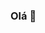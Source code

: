 ### Olá 👋

<!--
**luanlsr/luanlsr** is a ✨ _special_ ✨ repository because its `README.md` (this file) appears on your GitHub profile.


Sou Luan da Silva Ramalho, estudante de desenvolvimento FullStack.
Estou cursando o 2º semestre de Análise e Desenvolvimento de Sistemas pela Faculdade das Américas (FAM).
Atualmente estudo pelos cursos da Cod3r, Curso em Vídeo, Digital Innovation One, e outros cursos de tecnologia pela Udemy.


<p align="left">
  <a href="https://www.instagram.com/luan_ramalholsr/" alt="Instagram">
  <img src="https://img.shields.io/badge/-Instagram-DF0174?style=for-the-badge&logo=instagram&logoColor=white&link=https://www.instagram.com/luan_ramalholsr/"/></a>
  
  <a href="https://www.linkedin.com/in/luan-ramalholsr/" alt="Linkedin">
  <img src="https://img.shields.io/badge/-Linkedin-0e76a8?style=for-the-badge&logo=Linkedin&logoColor=white&link=https://www.linkedin.com/in/luan-ramalholsr/" /></a>

  <a href="mailto:luanfswd@gmail.com" alt="gmail">
  <img src="https://img.shields.io/badge/-Gmail-c14438?style=for-the-badge&logo=Gmail&logoColor=white&link=mailto:luanfswd@gmail.com"/></a>
</p>

       
       
- 🎓 Estudando Análise e Desenvolvimento de Sistemas - Faculdade das Américas (FAM)

- 💻 I love **Javascript/Typescript/Node.js** ecosystem

  <img src="https://devicons.github.io/devicon/devicon.git/icons/typescript/typescript-original.svg" alt="typescript" width="30" height="30"/>
  <img src="https://devicons.github.io/devicon/devicon.git/icons/javascript/javascript-original.svg" alt="javascript" width="30" height="30"/>
  <img src="https://devicons.github.io/devicon/devicon.git/icons/nodejs/nodejs-original-wordmark.svg" alt="nodejs" width="30" height="30"/>
  <img src="https://devicons.github.io/devicon/devicon.git/icons/mongodb/mongodb-original-wordmark.svg" alt="mongodb" width="30" height="30"/>
  <img src="https://devicons.github.io/devicon/devicon.git/icons/mysql/mysql-original-wordmark.svg" alt="mysql" width="30" height="30"/>
  <img src="https://devicons.github.io/devicon/devicon.git/icons/redis/redis-original-wordmark.svg" alt="redis" width="30" height="30"/>
  <img src="https://devicons.github.io/devicon/devicon.git/icons/docker/docker-original-wordmark.svg" alt="docker" width="30" height="30"/>
  <img src="https://devicons.github.io/devicon/devicon.git/icons/react/react-original-wordmark.svg" alt="react" width="30" height="30"/>
  <img src="https://devicons.github.io/devicon/devicon.git/icons/vuejs/vuejs-original-wordmark.svg" alt="vuejs" width="30" height="30"/>
  <img src="https://devicons.github.io/devicon/devicon.git/icons/angularjs/angularjs-original.svg" alt="angularjs" width="30" height="30"/>
  <img src="https://devicons.github.io/devicon/devicon.git/icons/php/php-original.svg" alt="php" width="30" height="30"/>
  <img src="https://devicons.github.io/devicon/devicon.git/icons/laravel/laravel-plain-wordmark.svg" alt="laravel" width="30" height="30"/>

     </td>
  </tr>
  
</div>
